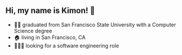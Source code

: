 ## Hi, my name is Kimon! 👋

- 👨‍🎓 graduated from San Francisco State University with a Computer Science degree
- 🏠 living in San Francisco, CA
- 👨🏽‍💻 looking for a software engineering role

<!--
**kimonmono986/kimonmono986** is a ✨ _special_ ✨ repository because its `README.md` (this file) appears on your GitHub profile.

Here are some ideas to get you started:

- 🔭 I’m currently working on ...
- 🌱 I’m currently learning ...
- 👯 I’m looking to collaborate on ...
- 🤔 I’m looking for help with ...
- 💬 Ask me about ...
- 📫 How to reach me: ...
- 😄 Pronouns: ...
- ⚡ Fun fact: ...
-->

